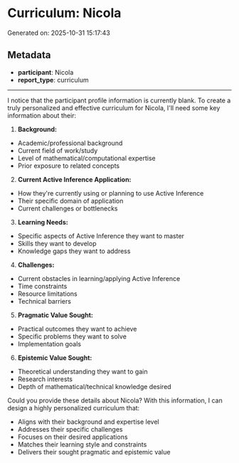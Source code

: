 # Curriculum: Nicola

Generated on: 2025-10-31 15:17:43

## Metadata

- **participant**: Nicola
- **report_type**: curriculum

---

I notice that the participant profile information is currently blank. To create a truly personalized and effective curriculum for Nicola, I'll need some key information about their:

1. **Background:**
- Academic/professional background
- Current field of work/study
- Level of mathematical/computational expertise
- Prior exposure to related concepts

2. **Current Active Inference Application:**
- How they're currently using or planning to use Active Inference
- Their specific domain of application
- Current challenges or bottlenecks

3. **Learning Needs:**
- Specific aspects of Active Inference they want to master
- Skills they want to develop
- Knowledge gaps they want to address

4. **Challenges:**
- Current obstacles in learning/applying Active Inference
- Time constraints
- Resource limitations
- Technical barriers

5. **Pragmatic Value Sought:**
- Practical outcomes they want to achieve
- Specific problems they want to solve
- Implementation goals

6. **Epistemic Value Sought:**
- Theoretical understanding they want to gain
- Research interests
- Depth of mathematical/technical knowledge desired

Could you provide these details about Nicola? With this information, I can design a highly personalized curriculum that:
- Aligns with their background and expertise level
- Addresses their specific challenges
- Focuses on their desired applications
- Matches their learning style and constraints
- Delivers their sought pragmatic and epistemic value